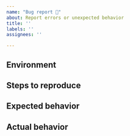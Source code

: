 ```yaml
---
name: "Bug report 🐛"
about: Report errors or unexpected behavior
title: ''
labels: ''
assignees: ''

---
```


## Environment

<!-- Your Windows version/build, Stream Deck software version, any other relevant
information to describe your environment. -->

## Steps to reproduce

<!-- A description of how to trigger this bug. -->

## Expected behavior

<!-- A description of what you're expecting, possibly containing screenshots or reference material. -->

## Actual behavior

<!-- What's actually happening? -->

